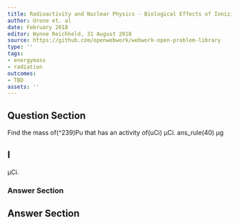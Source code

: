 ```yaml
---
title: Radioactivity and Nuclear Physics - Biological Effects of Ionizing Radiation
author: Urone et. al
date: February 2018
editor: Wynne Reichheld, 31 August 2018
source: https://github.com/openwebwork/webwork-open-problem-library
type: ''
tags:
- energymass
- radiation
outcomes:
- TBD
assets: ''
---
```


## Question Section 

Find the mass of(^239)Pu that has an activity of(uCi) μCi. 
ans_rule(40) µg

## I
μCi. 
### Answer Section


## Answer Section

